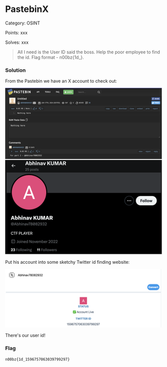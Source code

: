 # PastebinX

Category: OSINT

Points: xxx

Solves: xxx

>All I need is the User ID said the boss. Help the poor employee to find the id. Flag format - n00bz{1d_}.

### Solution

From the Pastebin we have an X account to check out:

![The Paste](/images/Pastebin.png)
![X Account](/images/PastebinXaccount.png)

Put his account into some sketchy Twitter id finding website:

![User Id](/images/PastebinXUID.png)

There's our user id!

### Flag

```n00bz{1d_1596757063039799297}```